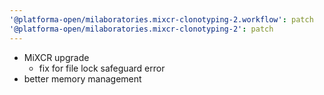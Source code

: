```yaml
---
'@platforma-open/milaboratories.mixcr-clonotyping-2.workflow': patch
'@platforma-open/milaboratories.mixcr-clonotyping-2': patch
---
```


- MiXCR upgrade
  - fix for file lock safeguard error
- better memory management
